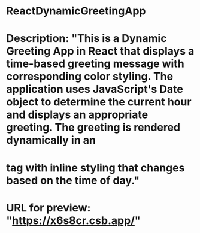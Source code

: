 # ReactDynamicGreetingApp

# Description: "This is a Dynamic Greeting App in React that displays a time-based greeting message with corresponding color styling. The application uses JavaScript's Date object to determine the current hour and displays an appropriate greeting. The greeting is rendered dynamically in an <h1> tag with inline styling that changes based on the time of day."

# URL for preview: "https://x6s8cr.csb.app/"
